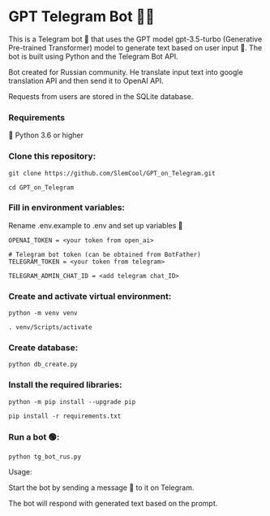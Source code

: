 # GPT Telegram Bot 🧑‍💻
This is a Telegram bot 🤖 that uses the GPT model gpt-3.5-turbo (Generative Pre-trained Transformer) model to generate text based on user input 🤯. 
The bot is built using Python and the Telegram Bot API.

Bot created for Russian community. He translate input text into google translation API and then send it to OpenAI API.

Requests from users are stored in the SQLite database.
### Requirements
🐍 Python 3.6 or higher

### Clone this repository:
```
git clone https://github.com/SlemCool/GPT_on_Telegram.git
```
```
cd GPT_on_Telegram
```

### Fill in environment variables:
Rename .env.example to .env and set up variables 📝
```
OPENAI_TOKEN = <your token from open_ai>

# Telegram bot token (can be obtained from BotFather)
TELEGRAM_TOKEN = <your token from telegram>

TELEGRAM_ADMIN_CHAT_ID = <add telegram chat_ID>
```

### Create and activate virtual environment:
```
python -m venv venv
```

```
. venv/Scripts/activate
```

### Create database:
```
python db_create.py
```

### Install the required libraries:
```
python -m pip install --upgrade pip
```

```
pip install -r requirements.txt
```

### Run a bot 🟢:
```
python tg_bot_rus.py
```

Usage:

Start the bot by sending a message 📨 to it on Telegram.

The bot will respond with generated text based on the prompt.
